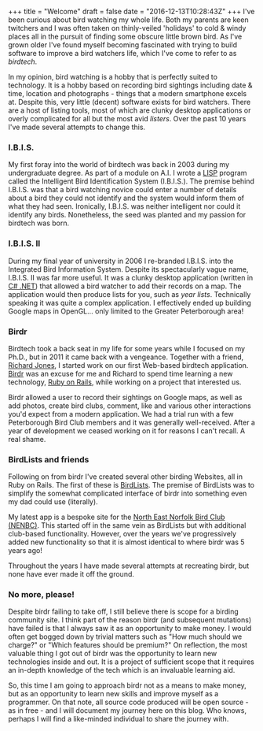 +++
title = "Welcome"
draft = false
date = "2016-12-13T10:28:43Z"
+++
I've been curious about bird watching my whole life. Both my parents are keen twitchers and I was often taken on thinly-veiled 'holidays' to cold & windy places all in the pursuit of finding some obscure little brown bird. As I've grown older I've found myself becoming fascinated with trying to build software to improve a bird watchers life, which I've come to refer to as _birdtech_.

In my opinion, bird watching is a hobby that is perfectly suited to technology. It is a hobby based on recording bird sightings including date & time, location and photographs - things that a modern smartphone excels at. Despite this, very little (decent) software exists for bird watchers. There are a host of listing tools, most of which are clunky desktop applications or overly complicated for all but the most avid _listers_. Over the past 10 years I've made several attempts to change this.

### I.B.I.S.

My first foray into the world of birdtech was back in 2003 during my undergraduate degree. As part of a module on A.I. I wrote a [LISP](https://en.wikipedia.org/wiki/Lisp_(programming_language)) program called the Intelligent Bird Identification System (I.B.I.S.). The premise behind I.B.I.S. was that a bird watching novice could enter a number of details about a bird they could not identify and the system would inform them of what they had seen. Ironically, I.B.I.S. was neither intelligent nor could it identify any birds. Nonetheless, the seed was planted and my passion for birdtech was born.

### I.B.I.S. II

During my final year of university in 2006 I re-branded I.B.I.S. into the Integrated Bird Information System. Despite its spectacularly vague name, I.B.I.S. II was far more useful. It was a clunky desktop application (written in [C# .NET](https://en.wikipedia.org/wiki/C_Sharp_(programming_language))) that allowed a bird watcher to add their records on a map. The application would then produce lists for you, such as _year lists_. Technically speaking it was quite a complex application. I effectively ended up building Google maps in OpenGL... only limited to the Greater Peterborough area!

### Birdr

Birdtech took a back seat in my life for some years while I focused on my Ph.D., but in 2011 it came back with a vengeance. Together with a friend, [Richard Jones](https://github.com/itszootime), I started work on our first Web-based birdtech application. [Birdr](http://birdr.co.uk/) was an excuse for me and Richard to spend time learning a new technology, [Ruby on Rails](http://rubyonrails.org/), while working on a project that interested us.

Birdr allowed a user to record their sightings on Google maps, as well as add photos, create bird clubs, comment, like and various other interactions you'd expect from a modern application. We had a trial run with a few Peterborough Bird Club members and it was generally well-received. After a year of development we ceased working on it for reasons I can't recall. A real shame.

### BirdLists and friends

Following on from birdr I've created several other birding Websites, all in Ruby on Rails. The first of these is [BirdLists](http://birdlists.me/). The premise of BirdLists was to simplify the somewhat complicated interface of birdr into something even my dad could use (literally).

My latest app is a bespoke site for the [North East Norfolk Bird Club (NENBC)](http://nenbc.co.uk/). This started off in the same vein as BirdLists but with additional club-based functionality. However, over the years we've progressively added new functionality so that it is almost identical to where birdr was 5 years ago!

Throughout the years I have made several attempts at recreating birdr, but none have ever made it off the ground.

### No more, please!

Despite birdr failing to take off, I still believe there is scope for a birding community site. I think part of the reason birdr (and subsequent mutations) have failed is that I always saw it as an opportunity to make money. I would often get bogged down by trivial matters such as "How much should we charge?" or "Which features should be premium?" On reflection, the most valuable thing I got out of birdr was the opportunity to learn new technologies inside and out. It is a project of sufficient scope that it requires an in-depth knowledge of the tech which is an invaluable learning aid.

So, this time I am going to approach birdr not as a means to make money, but as an opportunity to learn new skills and improve myself as a programmer. On that note, all source code produced will be open source - as in free - and I will document my journey here on this blog. Who knows, perhaps I will find a like-minded individual to share the journey with.



